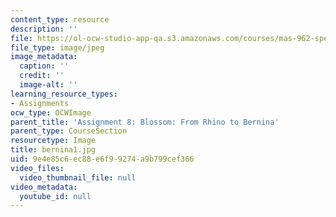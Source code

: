 ```yaml
---
content_type: resource
description: ''
file: https://ol-ocw-studio-app-qa.s3.amazonaws.com/courses/mas-962-special-topics-new-textiles-spring-2010/9e4e85c6ec88e6f99274a9b799cef366_bernina1.jpg
file_type: image/jpeg
image_metadata:
  caption: ''
  credit: ''
  image-alt: ''
learning_resource_types:
- Assignments
ocw_type: OCWImage
parent_title: 'Assignment 8: Blossom: From Rhino to Bernina'
parent_type: CourseSection
resourcetype: Image
title: bernina1.jpg
uid: 9e4e85c6-ec88-e6f9-9274-a9b799cef366
video_files:
  video_thumbnail_file: null
video_metadata:
  youtube_id: null
---
```

